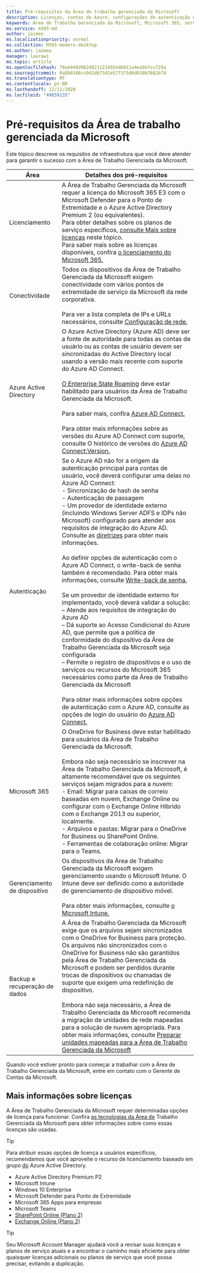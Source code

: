 ```yaml
---
title: Pré-requisitos da Área de trabalho gerenciada da Microsoft
description: Licenças, contas do Azure, configurações de autenticação e configurações do Microsoft 365 para configurar antes de se inscrever na Área de Trabalho Gerenciada da Microsoft
keywords: Área de Trabalho Gerenciada da Microsoft, Microsoft 365, serviço, documentação
ms.service: m365-md
author: jaimeo
ms.localizationpriority: normal
ms.collection: M365-modern-desktop
ms.author: jaimeo
manager: laurawi
ms.topic: article
ms.openlocfilehash: 79ae949d9624021121492edb811a4ea5bfcc729a
ms.sourcegitcommit: 0a8b0186cc041db7341e57f375d0d010b7682b7d
ms.translationtype: MT
ms.contentlocale: pt-BR
ms.lasthandoff: 12/11/2020
ms.locfileid: "49659135"
---
```

# <a name="prerequisites-for-microsoft-managed-desktop"></a>Pré-requisitos da Área de trabalho gerenciada da Microsoft

<!--This topic is the target for a "Learn more" link in the Admin Portal (aka.ms/prereq-azure); do not delete.-->
<!--from Prerequisites -->

Este tópico descreve os requisitos de infraestrutura que você deve atender para garantir o sucesso com a Área de Trabalho Gerenciada da Microsoft. 


Área | Detalhes dos pré-requisitos
--- | ---
Licenciamento |A Área de Trabalho Gerenciada da Microsoft requer a licença do Microsoft 365 E3 com o Microsoft Defender para o Ponto de Extremidade e o Azure Active Directory Premium 2 (ou equivalentes).<br>Para obter detalhes sobre os planos de serviço específicos, [consulte Mais sobre licenças](#more-about-licenses) neste tópico.<br>Para saber mais sobre as licenças disponíveis, confira [o licenciamento do Microsoft 365.](https://www.microsoft.com/microsoft-365/compare-all-microsoft-365-plans)
Conectividade |  Todos os dispositivos da Área de Trabalho Gerenciada da Microsoft exigem conectividade com vários pontos de extremidade de serviço da Microsoft da rede corporativa.<br><br>Para ver a lista completa de IPs e URLs necessários, consulte [Configuração de rede.](../get-ready/network.md) 
Azure Active Directory |    O Azure Active Directory (Azure AD) deve ser a fonte de autoridade para todas as contas de usuário ou as contas de usuário devem ser sincronizadas do Active Directory local usando a versão mais recente com suporte do Azure AD Connect.<br><br>[O Enterprise State Roaming](https://docs.microsoft.com/azure/active-directory/devices/enterprise-state-roaming-overview) deve estar habilitado para usuários da Área de Trabalho Gerenciada da Microsoft.<br><br>Para saber mais, confira [Azure AD Connect.](https://docs.microsoft.com/azure/active-directory/hybrid/whatis-azure-ad-connect)<br><br>Para obter mais informações sobre as versões do Azure AD Connect com suporte, consulte O histórico de versões do [Azure AD Connect:Version.](https://docs.microsoft.com/azure/active-directory/hybrid/reference-connect-version-history)
Autenticação |    Se o Azure AD não for a origem da autenticação principal para contas de usuário, você deverá configurar uma delas no Azure AD Connect:<br>- Sincronização de hash de senha<br>- Autenticação de passagem<br>- Um provedor de identidade externo (incluindo Windows Server ADFS e IDPs não Microsoft) configurado para atender aos requisitos de integração do Azure AD. Consulte as [diretrizes](https://www.microsoft.com/download/details.aspx?id=56843) para obter mais informações. <br><br>Ao definir opções de autenticação com o Azure AD Connect, o write-back de senha também é recomendado. Para obter mais informações, consulte [Write-back de senha.](https://docs.microsoft.com/azure/active-directory/authentication/howto-sspr-writeback) <br><br>Se um provedor de identidade externo for implementado, você deverá validar a solução:<br>– Atende aos requisitos de integração do Azure AD<br>– Dá suporte ao Acesso Condicional do Azure AD, que permite que a política de conformidade do dispositivo da Área de Trabalho Gerenciada da Microsoft seja configurada<br>– Permite o registro de dispositivos e o uso de serviços ou recursos do Microsoft 365 necessários como parte da Área de Trabalho Gerenciada da Microsoft <br><br>Para obter mais informações sobre opções de autenticação com o Azure AD, consulte as opções de login do usuário do [Azure AD Connect.](https://docs.microsoft.com/azure/active-directory/connect/active-directory-aadconnect-user-signin)
Microsoft 365 | O OneDrive for Business deve estar habilitado para usuários da Área de Trabalho Gerenciada da Microsoft.<br><br>Embora não seja necessário se inscrever na Área de Trabalho Gerenciada da Microsoft, é altamente recomendável que os seguintes serviços sejam migrados para a nuvem:<br>- Email: Migrar para caixas de correio baseadas em nuvem, Exchange Online ou configurar com o Exchange Online Híbrido com o Exchange 2013 ou superior, localmente.<br>- Arquivos e pastas: Migrar para o OneDrive for Business ou SharePoint Online.<br>- Ferramentas de colaboração online: Migrar para o Teams.
Gerenciamento de dispositivo | Os dispositivos da Área de Trabalho Gerenciada da Microsoft exigem gerenciamento usando o Microsoft Intune. O Intune deve ser definido como a autoridade de gerenciamento de dispositivo móvel.<br><br>Para obter mais informações, consulte [o Microsoft Intune.](https://www.microsoft.com/cloud-platform/microsoft-intune) 
Backup e recuperação de dados |  A Área de Trabalho Gerenciada da Microsoft exige que os arquivos sejam sincronizados com o OneDrive for Business para proteção. Os arquivos não sincronizados com o OneDrive for Business não são garantidos pela Área de Trabalho Gerenciada da Microsoft e podem ser perdidos durante trocas de dispositivos ou chamadas de suporte que exigem uma redefinição de dispositivo.<br><br>Embora não seja necessário, a Área de Trabalho Gerenciada da Microsoft recomenda a migração de unidades de rede mapeadas para a solução de nuvem apropriada. Para obter mais informações, consulte [Preparar unidades mapeadas para a Área de Trabalho Gerenciada da Microsoft](mapped-drives.md)

Quando você estiver pronto para começar a trabalhar com a Área de Trabalho Gerenciada da Microsoft, entre em contato com o Gerente de Contas da Microsoft. 

## <a name="more-about-licenses"></a>Mais informações sobre licenças

A Área de Trabalho Gerenciada da Microsoft requer determinadas opções de licença para funcionar. Confira [as tecnologias da Área de](../intro/technologies.md) Trabalho Gerenciada da Microsoft para obter informações sobre como essas licenças são usadas.

> [!TIP]
> Para atribuir essas opções de licença a usuários específicos, recomendamos que você aproveite o recurso de licenciamento baseado em grupo [do](https://docs.microsoft.com/azure/active-directory/fundamentals/active-directory-licensing-whatis-azure-portal) Azure Active Directory.

- Azure Active Directory Premium P2
- Microsoft Intune 
- Windows 10 Enterprise  
- Microsoft Defender para Ponto de Extremidade
- Microsoft 365 Apps para empresas
- Microsoft Teams
- [SharePoint Online (Plano 2)](https://www.microsoft.com/microsoft-365/sharepoint/compare-sharepoint-plans)
- [Exchange Online (Plano 2)](https://www.microsoft.com/microsoft-365/exchange/compare-microsoft-exchange-online-plans) 


> [!TIP]
> Seu Microsoft Account Manager ajudará você a revisar suas licenças e planos de serviço atuais e a encontrar o caminho mais eficiente para obter quaisquer licenças adicionais ou planos de serviço que você possa precisar, evitando a duplicação.
